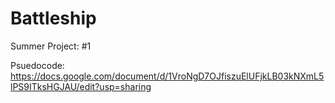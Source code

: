 # Battleship

Summer Project: #1

Psuedocode: https://docs.google.com/document/d/1VroNgD7OJfiszuElUFjkLB03kNXmL5lPS9ITksHGJAU/edit?usp=sharing
